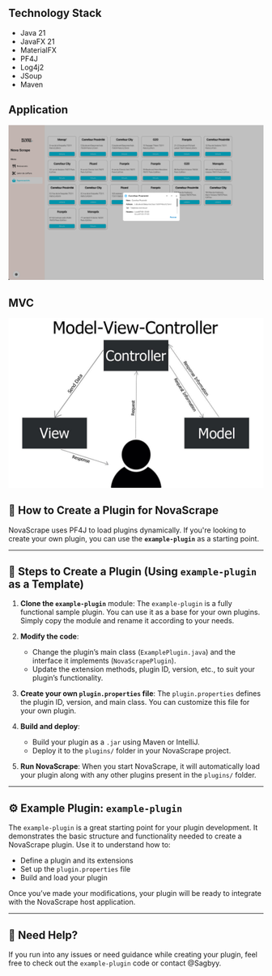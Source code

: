 ## Technology Stack

- Java 21
- JavaFX 21
- MaterialFX
- PF4J
- Log4j2
- JSoup
- Maven

## Application

![Application](docs/nova-scrape.png)

## MVC
![MVC Architecture](docs/mvc-architecture.png)

## 🧩 How to Create a Plugin for **NovaScrape**

NovaScrape uses PF4J to load plugins dynamically. If you're looking to create your own plugin, you can use the **`example-plugin`** as a starting point.

---

## 🚀 Steps to Create a Plugin (Using `example-plugin` as a Template)

1. **Clone the `example-plugin`** module:
   The `example-plugin` is a fully functional sample plugin. You can use it as a base for your own plugins. Simply copy the module and rename it according to your needs.

2. **Modify the code**:

   * Change the plugin’s main class (`ExamplePlugin.java`) and the interface it implements (`NovaScrapePlugin`).
   * Update the extension methods, plugin ID, version, etc., to suit your plugin’s functionality.

3. **Create your own `plugin.properties` file**:
   The `plugin.properties` defines the plugin ID, version, and main class. You can customize this file for your own plugin.

4. **Build and deploy**:

   * Build your plugin as a `.jar` using Maven or IntelliJ.
   * Deploy it to the `plugins/` folder in your NovaScrape project.

5. **Run NovaScrape**:
   When you start NovaScrape, it will automatically load your plugin along with any other plugins present in the `plugins/` folder.

---

## ⚙️ Example Plugin: `example-plugin`

The `example-plugin` is a great starting point for your plugin development. It demonstrates the basic structure and functionality needed to create a NovaScrape plugin. Use it to understand how to:

* Define a plugin and its extensions
* Set up the `plugin.properties` file
* Build and load your plugin

Once you’ve made your modifications, your plugin will be ready to integrate with the NovaScrape host application.

---

## 💬 Need Help?

If you run into any issues or need guidance while creating your plugin, feel free to check out the `example-plugin` code or contact @Sagbyy.
